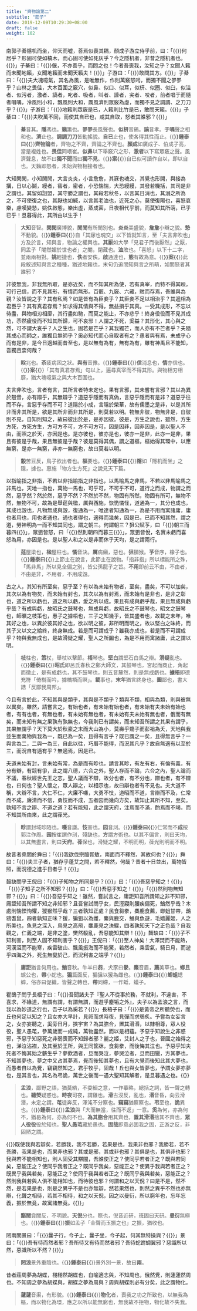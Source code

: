 ```yaml
---
title: "齊物論第二"
subtitle: "莊子"
date: 2019-12-09T10:29:30+08:00
draft: false
weight: 102
---
```




南郭子綦隱机而坐，仰天而噓，荅焉似喪其耦，顏成子游立侍乎前，曰：「{{<span muted>}}何居乎？形固可使如槁木，而心固可使如死灰乎？今之隱机者，非昔之隱机者也。{{</span>}}」子綦曰：「{{<span muted>}}偃，不亦善乎，而問之也！今者吾喪我，汝知之乎？女聞人籟而未聞地籟，女聞地籟而未聞天籟夫！{{</span>}}」子游曰：「{{<span muted>}}敢問其方。{{</span>}}」子綦曰：「{{<span muted>}}夫大塊噫氣，其名為風，是唯無作，作則萬竅怒呺，而獨不聞之翏翏乎？山林之畏佳，大木百圍之竅穴，似鼻、似口、似耳，似枅、似圈、似臼，似洼者、似污者，激者、謞者，叱者、吸者，叫者、譹者，宎者、咬者，前者唱于而隨者唱喁，泠風則小和，飄風則大和，厲風濟則眾竅為虛，而獨不見之調調、之刀刀乎？{{</span>}}」子游曰：「{{<span muted>}}地籟則眾竅是已，人籟則比竹是已，敢問天籟。{{</span>}}」子綦曰：「{{<span muted>}}夫吹萬不同，而使其自已也，咸其自取，怒者其誰邪？{{</span>}}」

> **綦**音其。**隱**馮也。**籟**簫也。**翏翏**長風聲也。**似枅**音鷄。**謞**音孝。**于喁**聲之相和也。**濟**止也。**調調刀刀**皆動搖貌。**自已**止也，使各得其性而止。{{<strong success>}}鍾泰曰{{</strong>}}**齊物論**者，齊物之不齊，齊論之不齊也。**顏成**如廣成子、伯成子高，當是複姓也。**畏佳**同㟪崔。**似鼻**以下舉竅穴之形，**激者**以下寫眾竅之聲。風濟聲息，故不曰**獨不聞**而曰**獨不見**。{{<strong success>}}案{{</strong>}}自已似可讀作自以，即以自也。天籟即怒者，未始與物相接者也。



大知閑閑，小知閒閒，大言炎炎，小言詹詹，其寐也魂交，其覺也形開，與接為搆，日以心鬬，縵者，窖者，密者，小恐惴惴，大恐縵縵，其發若機括，其司是非之謂也，其留如詛盟，其守勝之謂也，其殺若秋冬，以言其日消也，其溺之所為之，不可使復之也，其厭也如緘，以言其老洫也，近死之心，莫使復陽也，喜怒哀樂，慮嘆變慹，姚佚啟態，樂出虛，蒸成菌，日夜相代乎前，而莫知其所萌，已乎已乎！旦暮得此，其所由以生乎！

> **大知**音智。**閑閑**廣博貌，**閒閒**有所閒別也。**炎炎**美盛貌，**詹詹**小辯之貌。**慹**不動貌。{{<strong success>}}鍾泰曰{{</strong>}}自「其寐也魂交」以下皆就知言，至「夫言非吹也」方及於言，知與言，物論之權輿也。**其厭**如大學「見君子而後厭然」之厭，同孟子「閹然媚於世也者」之閹，閉藏也。**洫**敗也。「喜怒」以下十二字，並兩兩相對。**姚**輕捷也，**佚**者安佚。**啟**通達也，**態**有故為意。{{<strong success>}}案{{</strong>}}此段敘述知與言之種種，猶述地籟也，末句仍追問知與言之所萌，如問怒者其誰邪？



非彼無我，非我無所取，是亦近矣，而不知其所為使，若有真宰，而特不得其眹，可行己信，而不見其形，有情而無形。百骸、九竅、六藏，賅而存焉，吾誰與為親？汝皆說之乎？其有私焉？如是皆有為臣妾乎？其臣妾不足以相治乎？其遞相為君臣乎？其有真君存焉？如求得其情與不得，無益損乎其真。一受其成形，不忘以待盡，與物相刃相靡，其行盡如馳，而莫之能止，不亦悲乎！終身役役而不見其成功，苶然疲役而不知其所歸，可不哀邪！人謂之不死，奚益？其形化，其心與之然，可不謂大哀乎？人之生也，固若是芒乎？其我獨芒，而人亦有不芒者乎？夫隨其成心而師之，誰獨且無師乎？奚必知代而心自取者有之？愚者與有焉，未成乎心而有是非，是今日適越而昔至也，是以無有為有，無有為有，雖有神禹且不能知，吾獨且柰何哉？

> **眹**兆也。**苶**疲病困之狀。**與有**音豫。{{<strong success>}}鍾泰曰{{</strong>}}**信**消息也，**情**亦信也。{{<strong success>}}案{{</strong>}}「其有真君存焉」句以上，遍尋真宰而不得其形。與物相刃相靡，猶大塊噫氣之與大木百圍也。



夫言非吹也，言者有言，其所言者特未定也。果有言邪，其未嘗有言邪？其以為異於鷇音，亦有辯乎，其無辯乎？道惡乎隱而有真偽，言惡乎隱而有是非？道惡乎往而不存，言惡乎存而不可？道隱於小成，言隱於榮華，故有儒墨之是非，以是其所非而非其所是，欲是其所非而非其所是，則莫若以明。物無非彼，物無非是，自彼則不見，自知則知之，故曰彼出於是，是亦因彼。彼是，方生之說也，雖然，方生方死，方死方生，方可方不可，方不可方可，因是因非，因非因是，是以聖人不由，而照之於天，亦因是也。是亦彼也，彼亦是也，彼亦一是非，此亦一是非，果且有彼是乎哉，果且無彼是乎哉？彼是莫得其偶，謂之道樞，樞始得其環中，以應無窮，是亦一無窮，非亦一無窮也，故曰莫若以明。

> **鷇**苦豆反，鳥子欲出者也。**樞**要也。{{<strong success>}}鍾泰曰{{</strong>}}**隱**如「隱机而坐」之隱，據也。惠施「物方生方死」之說見天下篇。



以指喻指之非指，不若以非指喻指之非指也，以馬喻馬之非馬，不若以非馬喻馬之非馬也，天地一指也，萬物一馬也，可乎可，不可乎不可，道行之而成，物謂之而然，惡乎然？然於然，惡乎不然？不然於不然，物固有所然，物固有所可，無物不然，無物不可，故為是舉莛與楹，厲與西施，恢恑憰怪，道通為一，其分也成也，其成也毀也，凡物無成與毀，復通為一，唯達者知通為一，為是不用而寓諸庸，庸也者用也，用也者通也，通也者得也，適得而幾矣，因是已，已而不知其然，謂之道，勞神明為一而不知其同也，謂之朝三。何謂朝三？狙公賦芧，曰「{{<span muted>}}朝三而暮四{{</span>}}」，眾狙皆怒，曰「{{<span muted>}}然則朝四而暮三{{</span>}}」，眾狙皆悅，名實未虧而喜怒為用，亦因是也。是以聖人和之以是非而休乎天均，是之謂兩行。

> **莛**屋梁也，**楹**屋柱也。**憰**音決。**厲**病癩，惡也。**狙**獼猴。**芧**音序，橡子也。{{<strong success>}}鍾泰曰{{</strong>}}上節主在說言，此節主在說物。「指非指」所以標能所之殊，「馬非馬」所以見全偏之別，皆公孫龍子之旨。**不用**即前云不由，不由者，不由是非，不用者，不用成毀。



古之人，其知有所至矣，惡乎至？有以為未始有物者，至矣，盡矣，不可以加矣，其次以為有物矣，而未始有封也，其次以為有封焉，而未始有是非也，是非之彰也，道之所以虧也，道之所以虧，愛之所以成。果且有成與虧乎哉，果且無成與虧乎哉？有成與虧，故昭氏之鼓琴也，無成與虧，故昭氏之不鼓琴也，昭文之鼓琴也，師曠之枝策也，惠子之據梧也，三子之知幾乎，皆其盛者也，故載之末年，唯其好之也，以異於彼其好之也，欲以明之彼，非所明而明之，故以堅白之昧終，而其子又以文之綸終，終身無成。若是而可謂成乎？雖我亦成也，若是而不可謂成乎？物與我無成也，是故滑疑之耀，聖人之所圖也，為是不用而寓諸庸，此之謂以明。

> **枝**柱也，**策**杖，舉杖以擊節。**梧**琴也。**堅白**謂堅石白馬之辯。**滑疑**亂也。{{<strong success>}}鍾泰曰{{</strong>}}**昭氏**即呂氏春秋之鄭大師文，其鼓琴也，宮起而商止，角起而徵止，是有成虧也，其不鼓琴也，則五音釐然，則是無成虧也。**據梧**即德充符「倚樹而吟，據槁梧而瞑」。**載**事也，**末年**猶言終身也。**圖**鄙也，書大誥「反鄙我周邦」。



今且有言於此，不知其與是類乎，其與是不類乎？類與不類，相與為類，則與彼無以異矣。雖然，請嘗言之，有始也者，有未始有始也者，有未始有夫未始有始也者，有有也者，有無也者，有未始有無也者，有未始有夫未始有無也者，俄而有無矣，而未知有無之果孰有孰無也，今我則已有謂矣，而未知吾所謂之其果有謂乎，其果無謂乎？天下莫大於秋豪之末而大山為小，莫壽乎殤子而彭祖為夭，天地與我並生而萬物與我為一，既已為一矣，且得有言乎？既已謂之一矣，且得無言乎？一與言為二，二與一為三，自此以往，巧曆不能得，而況其凡乎？故自無適有以至於三，而況自有適有乎？無適焉，因是已。



夫道未始有封，言未始有常，為是而有畛也，請言其畛，有左有右，有倫有義，有分有辯，有競有爭，此之謂八德，六合之外，聖人存而不論，六合之內，聖人論而不議，春秋經世先王之志，聖人議而不辯，故分也者，有不分也，辯也者，有不辯也，曰何也？聖人懷之，眾人辯之，以相示也，故曰辯也者有不見也。夫大道不稱，大辯不言，大仁不仁，大廉不嗛，大勇不忮，道昭而不道，言辯而不及，仁常而不成，廉清而不信，勇忮而不成，五者园而幾向方矣，故知止其所不知，至矣。孰知不言之辯、不道之道？若有能知，此之謂天府，注焉而不滿，酌焉而不竭，而不知其所由來，此之謂葆光。

> **畛**謂封域畛陌也。**嗛**音謙。**忮**害也。**园**音刓。{{<strong success>}}鍾泰曰{{</strong>}}仁常而不**成**按郭注作周。**园**按崔譔作刓，殘缺也，**方**謂方術也。以其不偏言，則曰天均，以其無盡言，則曰**天府**。**葆**保也，滑疑之耀，不明而明，葆光則明而不明。



故昔者堯問於舜曰：「{{<span muted>}}我欲伐宗膾胥敖，南面而不釋然，其故何也？{{</span>}}」舜曰：「{{<span muted>}}夫三子者，猶存乎蓬艾之間，若不釋然，何哉？昔者十日並出，萬物皆照，而況德之進乎日者乎！{{</span>}}」



齧缺問乎王倪曰：「{{<span muted>}}子知物之所同是乎？{{</span>}}」曰：「{{<span muted>}}吾惡乎知之！{{</span>}}」「{{<span muted>}}子知子之所不知邪？{{</span>}}」曰：「{{<span muted>}}吾惡乎知之！{{</span>}}」「{{<span muted>}}然則物無知邪？{{</span>}}」曰：「{{<span muted>}}吾惡乎知之！雖然，嘗試言之，庸詎知吾所謂知之非不知邪，庸詎知吾所謂不知之非知邪？且吾嘗試問乎女，民溼寢則腰疾偏死，鰌然乎哉？木處則惴慄恂懼，猨猴然乎哉？三者孰知正處？民食芻豢，麋鹿食薦，蝍蛆甘帶，鴟鴉耆鼠，四者孰知正味？猨，猵狙以為雌，麋與鹿交，鰌與魚遊，毛嬙麗姬，人之所美也，魚見之深入，鳥見之高飛，麋鹿見之決驟，四者孰知天下之正色哉？自我觀之，仁義之端，是非之塗，樊然殽亂，吾惡能知其辯！{{</span>}}」齧缺曰：「{{<span muted>}}子不知利害，則至人固不知利害乎？{{</span>}}」王倪曰：「{{<span muted>}}至人神矣！大澤焚而不能熱，河漢沍而不能寒，疾雷破山、飄風振海而不能驚，若然者，乘雲氣，騎日月，而遊乎四海之外，死生無變於己，而況利害之端乎？{{</span>}}」

> **庸詎**猶言何用也。**鰌**音秋。牛羊曰**芻**，犬豕曰**豢**。**麋**音眉，**薦**美草也。**蝍且**蜈公也，**帶**小蛇也。**猵**篇面反，猵狙以猨為雌也。{{<strong success>}}鍾泰曰{{</strong>}}**蝍蛆**蟋蟀，俗亦曰促織，皆聲之轉也，**帶**同螮，一作蚳，蟻子。



瞿鵲子問乎長梧子曰：「{{<span muted>}}吾聞諸夫子『聖人不從事於務，不就利，不違害，不喜求，不緣道，無謂有謂，有謂無謂，而遊乎塵垢之外』，夫子以為孟浪之言，而我以為妙道之行也，吾子以為奚若？{{</span>}}」長梧子曰：「{{<span muted>}}是黃帝之所聽熒也，而丘也何足以知之？且女亦大早計，見卵而求時夜，見彈而求鴞炙。予嘗為女妄言之，女亦妄聽之，奚旁日月，挾宇宙？為其脗合，置其滑湣，以隸相尊，眾人役役，聖人愚芚，參萬歲而一成純，萬物盡然，而以是相蘊。予惡乎知說生之非惑邪，予惡乎知惡死之非弱喪而不知歸者邪？麗之姬，艾封人之子也，晉國之始得之也，涕泣沾襟，及其至於王所，與王同筐牀，食芻豢，而後悔其泣也。予惡乎知夫死者不悔其始之蘄生乎？夢飲酒者，旦而哭泣，夢哭泣者，旦而田獵，方其夢也，不知其夢也，夢之中又占其夢焉，覺而後知其夢也，且有大覺而後知此其大夢也，而愚者自以為覺，竊竊然知之，君乎牧乎，固哉！丘也與女皆夢也，予謂女夢亦夢也，是其言也，其名為弔詭，萬世之後而一遇大聖知其解者，是旦暮遇之也。{{</span>}}

> **孟浪**，鄙野之語，猶莫絡，不委細之意，一作摹略，總括之詞，皆一聲之轉也。**聽熒**疑惑也。**時夜**司夜，謂雞也。**滑**古沒反，亂也，**湣**音昏，向云滑湣，未定之謂。**芚**徒奔反，渾沌不分察也。**竊竊**猶察察也。**弔**至也，**詭**異也。{{<strong success>}}鍾泰曰{{</strong>}}**孟浪**與「大而無當，往而不返」一意。**奚**為何，亦為何不，猶曷為何，亦為何不也。**為其脗合**用其齊也，**置其滑湣**捨其不齊也，**眾人役役**役於知也，**聖人愚芚**藏於愚也。**固哉**即意必固我之固，正游之反，非固陋之謂。



{{<span muted>}}既使我與若辯矣，若勝我，我不若勝，若果是也，我果非也邪？我勝若，若不吾勝，我果是也，而果非也邪？其或是邪，其或非也邪？其俱是也，其俱非也邪？我與若不能相知也，則人固受其黮闇，吾誰使正之？使同乎若者正之？既與若同矣，惡能正之？使同乎我者正之？既同乎我矣，惡能正之？使異乎我與若者正之？既異乎我與若矣，惡能正之？使同乎我與若者正之？既同乎我與若矣，惡能正之？然則我與若與人俱不能相知也，而待彼也邪？何謂和之以天倪？曰是不是，然不然，是若果是也，則是之異乎不是也亦無辯，然若果然也，則然之異乎不然也亦無辯，化聲之相待，若其不相待，和之以天倪，因之以曼衍，所以窮年也，忘年忘義，振於無竟，故寓諸無竟。{{</span>}}」

> **黮闇**貪闇反，不明貌。**天倪**分也，際也，倪音近研，班固曰天研。**曼衍**無極也。{{<strong success>}}鍾泰曰{{</strong>}}**振**如孟子「金聲而玉振之也」之振，猶收也。



罔兩問景曰：「{{<span muted>}}曩子行，今子止，曩子坐，今子起，何其無特操與？{{</span>}}」景曰：「{{<span muted>}}吾有待而然者邪？吾所待又有待而然者邪？吾待蛇跗蜩翼邪？惡識所以然，惡識所以不然？{{</span>}}」

> **罔浪**景外重陰也。{{<strong success>}}鍾泰曰{{</strong>}}景外別一景，故曰**兩**。



昔者莊周夢為胡蝶，栩栩然胡蝶也，自喻適志與，不知周也，俄然覺，則蘧蘧然周也。不知周之夢為胡蝶與，胡蝶之夢為周與？周與胡蝶則必有分矣，此之謂物化。

> **蘧蘧**音渠，有形貌。{{<strong success>}}鍾泰曰{{</strong>}}**物化**者，喪我之功之所致也，以無我為樞，而以物化為環，應之以所以能無窮也，無我故不拒物，物化故不失我。